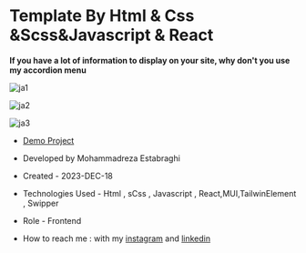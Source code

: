 # Template By Html & Css &Scss&Javascript & React

**If you have a lot of information to display on your site, why don't you use my accordion menu**

![ja1](https://github.com/reza-estabraghi/jabama/assets/137290475/caf6497f-1c83-489d-af58-e667ee75aa5e)


![ja2](https://github.com/reza-estabraghi/jabama/assets/137290475/ac542746-dd94-4ab1-a031-c62cc4613a43)


![ja3](https://github.com/reza-estabraghi/jabama/assets/137290475/4049539c-3226-46e0-95ed-dbb991274e23)



- [Demo Project](https://jabama-nine.vercel.app/)

- Developed by Mohammadreza Estabraghi 

- Created - 2023-DEC-18

- Technologies Used - Html , sCss , Javascript , React,MUI,TailwinElement , Swipper

- Role - Frontend

- How to reach me : with my [instagram](https://www.instagram.com/rezamr8web/?igshid=MzNlNGNkZWQ4Mg%3D%3D) and 
[linkedin](https://www.linkedin.com/in/mohammadreza-estabraghi-62334527a/)
